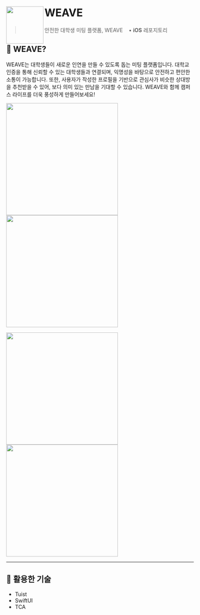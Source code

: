 # WEAVE <img src="https://avatars.githubusercontent.com/u/155827707?s=400&u=98d46e358a24b2d4443bdaa595d1d33541cafefb&v=4" align=left width=100>

> 안전한 대학생 미팅 플랫폼, WEAVE &nbsp;&nbsp; • <b>iOS</b> 레포지토리
## 📌 WEAVE?

WEAVE는 대학생들이 새로운 인연을 만들 수 있도록 돕는 미팅 플랫폼입니다. 대학교 인증을 통해 신뢰할 수 있는 대학생들과 연결되며, 익명성을 바탕으로 안전하고 편안한 소통이 가능합니다. 또한, 사용자가 작성한 프로필을 기반으로 관심사가 비슷한 상대방을 추천받을 수 있어, 보다 의미 있는 만남을 기대할 수 있습니다. WEAVE와 함께 캠퍼스 라이프를 더욱 풍성하게 만들어보세요!

<p float="left"> <img src="https://github.com/Student-Center/weave-server/assets/28651727/66f03093-5b81-4e0d-bc9f-2540d413bfe0" width="300" /> <img src="https://github.com/Student-Center/weave-server/assets/28651727/9ef05940-25e2-4027-bb0f-e82cb1549a31" width="300" /> </p> <p float="left"> <img src="https://github.com/Student-Center/weave-server/assets/28651727/1312eed8-b41a-43fa-9d1c-7ead32831f94" width="300" /> <img src="https://github.com/Student-Center/weave-server/assets/28651727/212deb78-ed2e-4b12-9ce8-0d3662b27eec" width="300" /> </p>

---

## 📌 활용한 기술
- Tuist
- SwiftUI
- TCA
